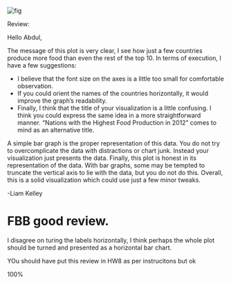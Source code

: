 ![fig](https://github.com/kelleyl54/DSPS_ARehman/blob/master/HW8/HW8_fig.png)

Review:

Hello Abdul,

The message of this plot is very clear, I see how just a few countries produce more food than even the rest of the top 10. In terms of execution, I have a few suggestions:
-	I believe that the font size on the axes is a little too small for comfortable observation.
-	If you could orient the names of the countries horizontally, it would improve the graph’s readability.
-	Finally, I think that the title of your visualization is a little confusing. I think you could express the same idea in a more straightforward manner. “Nations with the Highest Food Production in 2012” comes to mind as an alternative title.

A simple bar graph is the proper representation of this data. You do not try to overcomplicate the data with distractions or chart junk. Instead your visualization just presents the data. Finally, this plot is honest in its representation of the data. With bar graphs, some may be tempted to truncate the vertical axis to lie with the data, but you do not do this. Overall, this is a solid visualization which could use just a few minor tweaks.

-Liam Kelley


# FBB good review. 

I disagree on turing the labels horizontally, I think perhaps the whole plot should be turned and presented as a horizontal bar chart. 

YOu should have put this review in HW8 as per instrucitons but ok

100%
